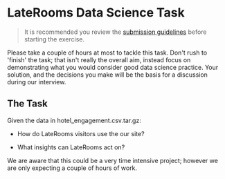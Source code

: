 # LateRooms Data Science Task

> It is recommended you review the [submission guidelines](SUBMISSION-GUIDELINES.md) before starting the exercise.

Please take a couple of hours at most to tackle this task. Don't rush to 'finish' the task; that isn't really the overall aim, instead focus on demonstrating what you would consider good data science practice. Your solution, and the decisions you make will be the basis for a discussion during our interview.

## The Task

Given the data in hotel_engagement.csv.tar.gz:

- How do LateRooms visitors use the our site?

- What insights can LateRooms act on?

We are aware that this could be a very time intensive project; however we are only expecting a couple of hours of work.
